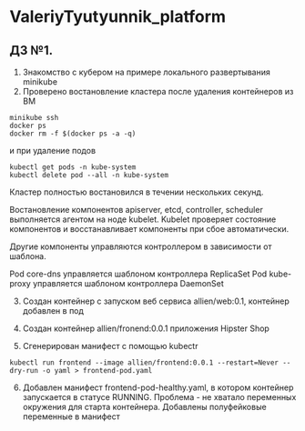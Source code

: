 # ValeriyTyutyunnik_platform

## ДЗ №1.

1. Знакомство с кубером на примере локального развертывания minikube
2. Проверено востановление кластера после удаления контейнеров из ВМ

```
minikube ssh
docker ps
docker rm -f $(docker ps -a -q)
```

и при удаление подов

```
kubectl get pods -n kube-system
kubectl delete pod --all -n kube-system
```

Кластер полностью востановился в течении нескольких секунд.

Востановление компонентов apiserver, etcd, controller, scheduler выполняется агентом на ноде kubelet.
Kubelet проверяет состояние компонентов и восстанавливает компоненты при сбое автоматически.

Другие компоненты управляются контроллером в зависимости от шаблона.

Pod core-dns управляется шаблоном контроллера ReplicaSet
Pod kube-proxy управляется шаблоном контроллера DaemonSet

3. Создан контейнер с запуском веб сервиса allien/web:0.1, контейнер добавлен в под

4. Создан контейнер allien/fronend:0.0.1 приложения Hipster Shop

5. Сгенерирован манифест с помощью kubectr
```
kubectl run frontend --image allien/frontend:0.0.1 --restart=Never --dry-run -o yaml > frontend-pod.yaml
```

6. Добавлен манифест frontend-pod-healthy.yaml, в котором контейнер запускается в статусе RUNNING. Проблема - не хватало переменных окружения для старта контейнера. Добавлены полуфейковые переменные в манифест
